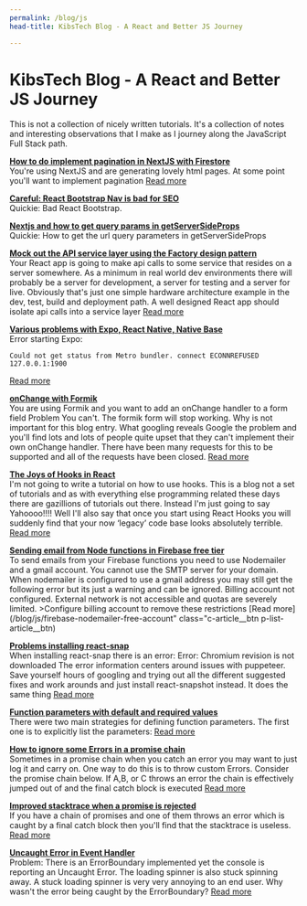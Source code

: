 ```yaml
---
permalink: /blog/js
head-title: KibsTech Blog - A React and Better JS Journey

---
```

    
# KibsTech Blog - A React and Better JS Journey

This is not a collection of nicely written tutorials. It's a collection of notes and interesting observations that I make as I journey along the JavaScript Full Stack path.

**[How to do implement pagination in NextJS with Firestore](/blog/js/pagination-with-firestore-in-nextjs)**  
You're using NextJS and are generating lovely html pages. At some point you'll want to implement pagination [Read more](/blog/js/tut-tut-react-bootstrap) 

**[Careful: React Bootstrap Nav is bad for SEO](/blog/js/tut-tut-react-bootstrap)**  
Quickie: Bad React Bootstrap.

**[Nextjs and how to get query params in getServerSideProps](/blog/js/nextjs-query-param-getserversideprops)**  
Quickie: How to get the url query parameters in getServerSideProps

**[Mock out the API service layer using the Factory design pattern](/blog/js/mock-out-api-service-layer-using-the-factory-design-pattern)**  
Your React app is going to make api calls to some service that resides on a server somewhere. As a minimum in real world dev environments there will probably be a server for development, a server for testing and a server for live. Obviously that's just one simple hardware architecture example in the dev, test, build and deployment path. A well designed React app should isolate api calls into a service layer [Read more](/blog/js/mock-out-api-service-layer-using-the-factory-design-pattern)
  
 **[Various problems with Expo, React Native, Native Base](/blog/js/problems-with-expo-and-react-native)**  
 Error starting Expo:

`Could not get status from Metro bundler. connect ECONNREFUSED 127.0.0.1:1900`

[Read more](/blog/js/problems-with-expo-and-react-native)

**[onChange with Formik](/blog/js/formik)**  
You are using Formik and you want to add an onChange handler to a form field
Problem You can't. The formik form will stop working. Why is not important for this blog entry.
What googling reveals Google the problem and you'll find lots and lots of people quite upset that they can't 
implement their own onChange handler. There have been many requests for this to be supported and all of the requests have been closed. [Read more](/blog/js/formik)

**[The Joys of Hooks in React](/blog/js/hooks-in-react)**  
I'm not going to write a tutorial on how to use hooks. This is a blog not a set of tutorials and as with everything else programming related these days there are gazillions of tutorials out there.
Instead I'm just going to say Yahoooo!!!!
Well I'll also say that once you start using React Hooks you will suddenly find that your now &lsquo;legacy&rsquo; code base looks absolutely terrible. [Read more](/blog/js/hooks-in-react)

**[Sending email from Node functions in Firebase free tier](/blog/js/firebase-nodemailer-free-account)**  
To send emails from your Firebase functions you need to use Nodemailer and a gmail account. You cannot use the SMTP server for your domain. When nodemailer is configured to use a gmail address you may still get the following error but its just a warning and can be ignored. Billing account not configured. External network is not accessible and quotas are severely limited. &gt;Configure billing account to remove 
these restrictions [Read more](/blog/js/firebase-nodemailer-free-account" class="c-article__btn p-list-article__btn)

**[Problems installing react-snap](/blog/js/problems-installing-react-snap)**  
When installing react-snap there is an error:
Error: Chromium revision is not downloaded
The error information centers around issues with puppeteer.
Save yourself hours of googling and trying out all the different suggested fixes and work arounds and just install react-snapshot instead. 
It does the same thing [Read more](/blog/js/problems-installing-react-snap)
  
**[Function parameters with default and required values](/blog/js/function-parameters-with-default-and-required-values)**  
There were two main strategies for defining function parameters.
The first one is to explicitly list the parameters: [Read more](/blog/js/function-parameters-with-default-and-required-values)

**[How to ignore some Errors in a promise chain](/blog/js/promise-chain-ignore-some-errors)**  
Sometimes in a promise chain when you catch an error you may want to just log it and carry on. One way to do this is to throw custom Errors.
Consider the promise chain below. If A,B, or C throws an error the chain is effectively jumped out of and the final catch block is executed [Read more](/blog/js/promise-chain-ignore-some-errors)

**[Improved stacktrace when a promise is rejected](/blog/js/promise-stacktrace)**  
If you have a chain of promises and one of them throws an error which is caught by a final catch block then you'll find that the stacktrace is useless. [Read more](/blog/js/promise-stacktrace)
  
**[Uncaught Error in Event Handler](/blog/js/uncaught-error-in-event-handler)**  
Problem: There is an ErrorBoundary implemented yet the console is reporting an Uncaught Error. The loading spinner is also stuck spinning away. A stuck loading spinner is very very annoying to an end user. Why wasn't the error being caught by the ErrorBoundary? [Read more](/blog/js/uncaught-error-in-event-handler)
